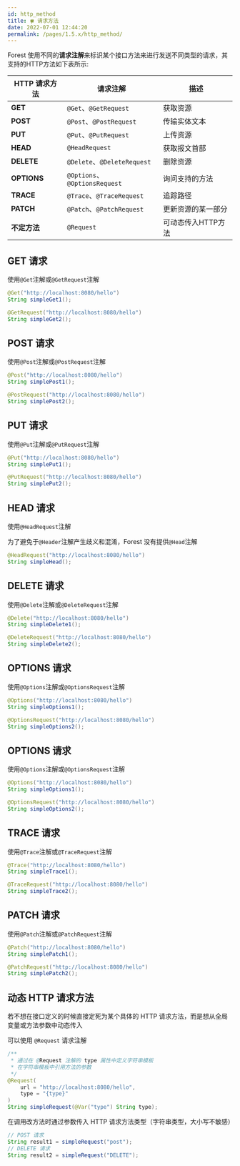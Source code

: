 ```yaml
---
id: http_method
title: 🍀 请求方法
date: 2022-07-01 12:44:20
permalink: /pages/1.5.x/http_method/
---
```


Forest 使用不同的**请求注解**来标识某个接口方法来进行发送不同类型的请求，其支持的HTTP方法如下表所示:

| HTTP 请求方法   | 请求注解                         | 描述          |
|-------------|------------------------------|-------------|
| **GET**     | `@Get`、`@GetRequest`         | 获取资源        |
| **POST**    | `@Post`、`@PostRequest`       | 传输实体文本      |
| **PUT**     | `@Put`、`@PutRequest`         | 上传资源        |
| **HEAD**    | `@HeadRequest`               | 获取报文首部      |
| **DELETE**  | `@Delete`、`@DeleteRequest`   | 删除资源        |
| **OPTIONS** | `@Options`、`@OptionsRequest` | 询问支持的方法     |
| **TRACE**   | `@Trace`、`@TraceRequest`     | 追踪路径        |
| **PATCH**   | `@Patch`、`@PatchRequest`     | 更新资源的某一部分   |
| **不定方法**    | `@Request`                   | 可动态传入HTTP方法 |

## GET 请求

使用`@Get`注解或`@GetRequest`注解 

```java
@Get("http://localhost:8080/hello")
String simpleGet1();

@GetRequest("http://localhost:8080/hello")
String simpleGet2();
```

## POST 请求

使用`@Post`注解或`@PostRequest`注解

```java
@Post("http://localhost:8080/hello")
String simplePost1();

@PostRequest("http://localhost:8080/hello")
String simplePost2();
```

## PUT 请求

使用`@Put`注解或`@PutRequest`注解

```java
@Put("http://localhost:8080/hello")
String simplePut1();

@PutRequest("http://localhost:8080/hello")
String simplePut2();
```

## HEAD 请求

使用`@HeadRequest`注解

为了避免于`@Header`注解产生歧义和混淆，Forest 没有提供`@Head`注解

```java
@HeadRequest("http://localhost:8080/hello")
String simpleHead();
```

## DELETE 请求

使用`@Delete`注解或`@DeleteRequest`注解

```java
@Delete("http://localhost:8080/hello")
String simpleDelete1();

@DeleteRequest("http://localhost:8080/hello")
String simpleDelete2();
```

## OPTIONS 请求

使用`@Options`注解或`@OptionsRequest`注解

```java
@Options("http://localhost:8080/hello")
String simpleOptions1();

@OptionsRequest("http://localhost:8080/hello")
String simpleOptions2();
```

## OPTIONS 请求

使用`@Options`注解或`@OptionsRequest`注解

```java
@Options("http://localhost:8080/hello")
String simpleOptions1();

@OptionsRequest("http://localhost:8080/hello")
String simpleOptions2();
```

## TRACE 请求

使用`@Trace`注解或`@TraceRequest`注解

```java
@Trace("http://localhost:8080/hello")
String simpleTrace1();

@TraceRequest("http://localhost:8080/hello")
String simpleTrace2();
```

## PATCH 请求

使用`@Patch`注解或`@PatchRequest`注解

```java
@Patch("http://localhost:8080/hello")
String simplePatch1();

@PatchRequest("http://localhost:8080/hello")
String simplePatch2();
```

## 动态 HTTP 请求方法

若不想在接口定义的时候直接定死为某个具体的 HTTP 请求方法，而是想从全局变量或方法参数中动态传入

可以使用 `@Request` 请求注解

```java
/**
 * 通过在 @Request 注解的 type 属性中定义字符串模板
 * 在字符串模板中引用方法的参数
 */
@Request(
    url = "http://localhost:8080/hello",
    type = "{type}"
)
String simpleRequest(@Var("type") String type);
```

在调用改方法时通过参数传入 HTTP 请求方法类型（字符串类型，大小写不敏感）

```java
// POST 请求
String result1 = simpleRequest("post");
// DELETE 请求
String result2 = simpleRequest("DELETE");
```
